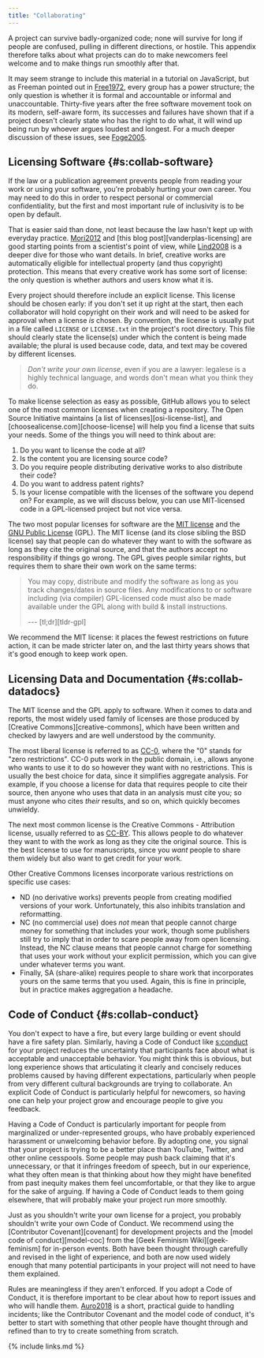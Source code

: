 ```yaml
---
title: "Collaborating"
---
```


A project can survive badly-organized code;
none will survive for long if people are confused,
pulling in different directions,
or hostile.
This appendix therefore talks about what projects can do to make newcomers feel welcome
and to make things run smoothly after that.

It may seem strange to include this material in a tutorial on JavaScript,
but as Freeman pointed out in [Free1972](#BIB),
every group has a power structure;
the only question is whether it is formal and accountable
or informal and unaccountable.
Thirty-five years after the free software movement took on its modern, self-aware form,
its successes and failures have shown that if a project doesn't clearly state
who has the right to do what,
it will wind up being run by whoever argues loudest and longest.
For a much deeper discussion of these issues,
see [Foge2005](#BIB).

## Licensing Software {#s:collab-software}

If the law or a publication agreement prevents people from reading your work or using your software,
you're probably hurting your own career.
You may need to do this in order to respect personal or commercial confidentiality,
but the first and most important rule of inclusivity
is to be open by default.

That is easier said than done,
not least because the law hasn't kept up with everyday practice.
[Mori2012](#BIB) and [this blog post][vanderplas-licensing] are good starting points from a scientist's point of view,
while [Lind2008](#BIB) is a deeper dive for those who want details.
In brief,
creative works are automatically eligible for intellectual property (and thus copyright) protection.
This means that every creative work has some sort of license:
the only question is whether authors and users know what it is.

Every project should therefore include an explicit license.
This license should be chosen early:
if you don't set it up right at the start,
then each collaborator will hold copyright on their work
and will need to be asked for approval when a license *is* chosen.
By convention,
the license is usually put in a file called `LICENSE` or `LICENSE.txt` in the project's root directory.
This file should clearly state the license(s) under which the content is being made available;
the plural is used because code, data, and text may be covered by different licenses.

> *Don't write your own license*,
> even if you are a lawyer:
> legalese is a highly technical language,
> and words don't mean what you think they do.

To make license selection as easy as possible,
GitHub allows you to select one of the most common licenses when creating a repository.
The Open Source Initiative maintains [a list of licenses][osi-license-list],
and [choosealicense.com][choose-license] will help you find a license that suits your needs.
Some of the things you will need to think about are:

1.  Do you want to license the code at all?
2.  Is the content you are licensing source code?
3.  Do you require people distributing derivative works to also distribute their code?
4.  Do you want to address patent rights?
5.  Is your license compatible with the licenses of the software you depend on?
    For example, as we will discuss below,
    you can use MIT-licensed code in a GPL-licensed project but not vice versa.

The two most popular licenses for software are
the [MIT license](#g:mit-license) and the [GNU Public License](#g:gpl) (GPL).
The MIT license (and its close sibling the BSD license)
say that people can do whatever they want to with the software as long as they cite the original source,
and that the authors accept no responsibility if things go wrong.
The GPL gives people similar rights,
but requires them to share their own work on the same terms:

> You may copy, distribute and modify the software as long as you track changes/dates in source files.
> Any modifications to or software including (via compiler) GPL-licensed code must also be made available under the GPL
> along with build & install instructions.
>
> --- [tl;dr][tldr-gpl]

We recommend the MIT license:
it places the fewest restrictions on future action,
it can be made stricter later on,
and the last thirty years shows that it's good enough to keep work open.

## Licensing Data and Documentation {#s:collab-datadocs}

The MIT license and the GPL apply to software.
When it comes to data and reports,
the most widely used family of licenses are those produced by [Creative Commons][creative-commons],
which have been written and checked by lawyers and are well understood by the community.

The most liberal license is referred to as [CC-0](#g:cc-0),
where the "0" stands for "zero restrictions".
CC-0 puts work in the public domain,
i.e.,
allows anyone who wants to use it to do so however they want with no restrictions.
This is usually the best choice for data,
since it simplifies aggregate analysis.
For example,
if you choose a license for data that requires people to cite their source,
then anyone who uses that data in an analysis must cite you;
so must anyone who cites *their* results,
and so on,
which quickly becomes unwieldy.

The next most common license is the Creative Commons - Attribution license,
usually referred to as [CC-BY](#g:cc-by).
This allows people to do whatever they want to with the work
as long as they cite the original source.
This is the best license to use for manuscripts,
since you *want* people to share them widely
but also want to get credit for your work.

Other Creative Commons licenses incorporate various restrictions on specific use cases:

-   ND (no derivative works) prevents people from creating modified versions of your work.
    Unfortunately, this also inhibits translation and reformatting.
-   NC (no commercial use) does *not* mean that people cannot charge money for something that includes your work,
    though some publishers still try to imply that in order to scare people away from open licensing.
    Instead,
    the NC clause means that people cannot charge for something that uses your work without your explicit permission,
    which you can give under whatever terms you want.
-   Finally,
    SA (share-alike) requires people to share work that incorporates yours
    on the same terms that you used.
    Again,
    this is fine in principle,
    but in practice makes aggregation a headache.

## Code of Conduct {#s:collab-conduct}

You don't expect to have a fire,
but every large building or event should have a fire safety plan.
Similarly,
having a Code of Conduct like [s:conduct](#REF) for your project
reduces the uncertainty that participants face about what is acceptable and unacceptable behavior.
You might think this is obvious,
but long experience shows that articulating it clearly and concisely reduces problems caused by having different expectations,
particularly when people from very different cultural backgrounds are trying to collaborate.
An explicit Code of Conduct is particularly helpful for newcomers,
so having one can help your project grow
and encourage people to give you feedback.

Having a Code of Conduct is particularly important for people from marginalized or under-represented groups,
who have probably experienced harassment or unwelcoming behavior before.
By adopting one,
you signal that your project is trying to be a better place than YouTube,
Twitter,
and other online cesspools.
Some people may push back claiming that it's unnecessary,
or that it infringes freedom of speech,
but in our experience,
what they often mean is that thinking about how they might have benefited from past inequity makes them feel uncomfortable,
or that they like to argue for the sake of arguing.
If having a Code of Conduct leads to them going elsewhere,
that will probably make your project run more smoothly.

Just as you shouldn't write your own license for a project,
you probably shouldn't write your own Code of Conduct.
We recommend using the [Contributor Covenant][covenant] for development projects
and the [model code of conduct][model-coc] from the [Geek Feminism Wiki][geek-feminism] for in-person events.
Both have been thought through carefully and revised in the light of experience,
and both are now used widely enough that
many potential participants in your project will not need to have them explained.

Rules are meaningless if they aren't enforced.
If you adopt a Code of Conduct,
it is therefore important to be clear about how to report issues and who will handle them.
[Auro2018](#BIB) is a short, practical guide to handling incidents;
like the Contributor Covenant and the model code of conduct,
it's better to start with something that other people have thought through and refined
than to try to create something from scratch.

{% include links.md %}
